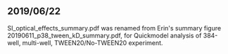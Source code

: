 ## 2019/06/22

SI_optical_effects_summary.pdf was renamed from Erin's summary figure 20190611_p38_tween_kD_summary.pdf, for Quickmodel analysis of 384-well, multi-well, TWEEN20/No-TWEEN20 experiment.

